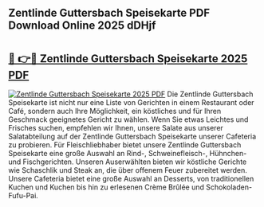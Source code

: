 ## Zentlinde Guttersbach Speisekarte PDF Download Online 2025 dDHjf

# <h2><a href="http://gc92a9.nevu.top/?p=Zentlinde+Guttersbach+Speisekarte">🔗 👉🔴 Zentlinde Guttersbach Speisekarte 2025 PDF</a></h2>

[![Zentlinde Guttersbach Speisekarte 2025 PDF](https://i.imgur.com/dBaPXMq.png)](http://gc92a9.nevu.top/?p=Zentlinde+Guttersbach+Speisekarte)
Die Zentlinde Guttersbach Speisekarte ist nicht nur eine Liste von Gerichten in einem Restaurant oder Café, sondern auch Ihre Möglichkeit, ein köstliches und für Ihren Geschmack geeignetes Gericht zu wählen. Wenn Sie etwas Leichtes und Frisches suchen, empfehlen wir Ihnen, unsere Salate aus unserer Salatabteilung auf der Zentlinde Guttersbach Speisekarte unserer Cafeteria zu probieren. Für Fleischliebhaber bietet unsere Zentlinde Guttersbach Speisekarte eine große Auswahl an Rind-, Schweinefleisch-, Hühnchen- und Fischgerichten. Unseren Auserwählten bieten wir köstliche Gerichte wie Schaschlik und Steak an, die über offenem Feuer zubereitet werden. Unsere Cafeteria bietet eine große Auswahl an Desserts, von traditionellen Kuchen und Kuchen bis hin zu erlesenen Crème Brûlée und Schokoladen-Fufu-Pai.
